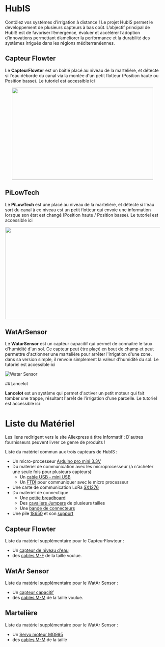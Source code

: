 # HubIS

Contôlez vos systèmes d'irrigation à distance ! Le projet HubIS permet le developpement de plusieurs capteurs à bas coût. 
L’objectif principal de HubIS est de favoriser l’émergence, évaluer et accélérer l’adoption d’innovations permettant d’améliorer la performance et la durabilité des systèmes irrigués dans les régions méditerranéennes.

## Capteur Flowter
Le **CapteurFlowter** est un boitié placé au niveau de la martelière, et détecte si l'eau déborde du canal via la montée d'un petit flotteur (Position haute ou Position basse). Le tutoriel est accessible ici

<p align="center">
  <img width="460" height="300" src="https://user-images.githubusercontent.com/24956276/171176651-7885a446-3800-4e8c-ab6d-e9c1b162edfd.png">
</p>

## PiLowTech
Le **PiLowTech** est une placé au niveau de la martelière, et détecte si l'eau sort du canal à ce niveau est un petit flotteur qui envoie une information lorsque son état est changé (Position haute / Position basse). Le tutoriel est accessible ici

<p align="center">
  <img width="660" height="300" src="https://user-images.githubusercontent.com/24956276/171178057-83645072-a6ad-4224-a129-8c37954bd16f.png">
</p>

## WatArSensor
Le **WatarSensor** est un capteur capacitif qui permet de connaitre le taux d'humidité d'un sol. Ce capteur peut être plaçé en bout de champ et peut permettre d'actionner une martelière pour arrêter l'irrigation d'une zone. dans sa version simple, il renvoie simplement la valeur d'humidité du sol. Le tutoriel est accessible ici

![Watar Sensor](https://user-images.githubusercontent.com/24956276/171176488-8cc74e6c-c3f6-4d16-8e4a-b6d77da6c881.jpg)

##Lancelot

**Lancelot** est un système qui permet d'activer un petit moteur qui fait tomber une trappe, résultant l'arrêt de l'irrigation d'une parcelle. Le tutoriel est accessible ici

# Liste du Matériel
Les liens redirigent vers le site Aliexpress à titre informatif : D'autres fournisseurs peuvent livrer ce genre de produits ! 

Liste du matériel commun aux trois capteurs de HubIS : 

- Un micro-processeur [Arduino pro mini 3.3V](https://fr.aliexpress.com/item/32821902128.html?spm=a2g0o.productlist.0.0.4ea83f60h7JWI0&algo_pvid=38e1b424-35ff-425a-a42c-1276408fff65&algo_exp_id=38e1b424-35ff-425a-a42c-1276408fff65-1&pdp_ext_f=%7B%22sku_id%22%3A%2267225925113%22%7D&pdp_pi=-1%3B4.08%3B-1%3B-1%40salePrice%3BEUR%3Bsearch-mainSearch)
- Du materiel de communication avec les microprocesseur (à n'acheter une seule fois pour plusieurs capteurs)
  - Un [cable USB - mini USB](https://fr.aliexpress.com/item/1005002978737000.html?spm=a2g0o.productlist.0.0.3e595de2S3YILW&algo_pvid=46864e2f-e3f6-4c67-8893-587e3655681b&algo_exp_id=46864e2f-e3f6-4c67-8893-587e3655681b-0&pdp_ext_f=%7B%22sku_id%22%3A%2212000023042444119%22%7D&pdp_pi=-1%3B1.6%3B-1%3B65%40salePrice%3BEUR%3Bsearch-mainSearch)
  - Un [FTDI](https://fr.aliexpress.com/item/32460118879.html?spm=a2g0o.productlist.0.0.663d6dd2k0WBFN&algo_pvid=a27a1804-25ef-4cca-ac79-6b0babefaff3&algo_exp_id=a27a1804-25ef-4cca-ac79-6b0babefaff3-0&pdp_ext_f=%7B%22sku_id%22%3A%2257041576669%22%7D&pdp_pi=-1%3B1.33%3B-1%3B-1%40salePrice%3BEUR%3Bsearch-mainSearch) pour communiquer avec le micro processeur
- Une carte de communication LoRa [SX1276](https://fr.aliexpress.com/item/4000180826939.html?spm=a2g0o.productlist.0.0.159530acIDSYuy&algo_pvid=6043410b-5fe4-4dfb-9c6f-4f6f0008d24f&algo_exp_id=6043410b-5fe4-4dfb-9c6f-4f6f0008d24f-7&pdp_ext_f=%7B%22sku_id%22%3A%2210000000658383494%22%7D&pdp_pi=-1%3B3.81%3B-1%3B-1%40salePrice%3BEUR%3Bsearch-mainSearch)
- Du materiel de connectique
  - Une [petite breadboard](https://fr.aliexpress.com/item/32711841420.html?spm=a2g0o.productlist.0.0.55c12a6b0FZJQz&algo_pvid=4be2dec8-bf95-4407-8ff7-9a93c33605ad&algo_exp_id=4be2dec8-bf95-4407-8ff7-9a93c33605ad-1&pdp_ext_f=%7B%22sku_id%22%3A%2260928567388%22%7D&pdp_pi=-1%3B1.02%3B-1%3B-1%40salePrice%3BEUR%3Bsearch-mainSearch)
  - Des [cavaliers Jumpers](https://fr.aliexpress.com/item/1005002828254543.html?spm=a2g0o.productlist.0.0.293f4868ss5eVs&algo_pvid=bdf5d51c-405a-43b1-a0ad-a34bbc6cb9cf&algo_exp_id=bdf5d51c-405a-43b1-a0ad-a34bbc6cb9cf-1&pdp_ext_f=%7B%22sku_id%22%3A%2212000022367973906%22%7D&pdp_pi=-1%3B4.7%3B-1%3B156%40salePrice%3BEUR%3Bsearch-mainSearch) de plusieurs tailles
  - Une [bande de connecteurs](https://fr.aliexpress.com/item/32651418137.html?gatewayAdapt=glo2fra&spm=a2g0o.order_list.0.0.21ef5e5bOSVfyT)
- Une pile [18650](https://fr.aliexpress.com/item/32807032859.html?spm=a2g0o.productlist.0.0.2af63abbDiq71g&algo_pvid=2e3a3c09-991c-4c4f-8f64-7eb89c567085&algo_exp_id=2e3a3c09-991c-4c4f-8f64-7eb89c567085-0&pdp_ext_f=%7B%22sku_id%22%3A%2265139771902%22%7D&pdp_pi=-1%3B4.89%3B-1%3B-1%40salePrice%3BEUR%3Bsearch-mainSearch) et son [support](https://fr.aliexpress.com/item/1005001707889794.html?gatewayAdapt=glo2fra&spm=a2g0o.order_list.0.0.21ef5e5blPeHAN)

## Capteur Flowter
Liste du matériel supplémentaire pour le CapteurFlowteur : 

- Un [capteur de niveau d'eau](https://fr.aliexpress.com/item/32988554390.html?spm=a2g0o.productlist.0.0.39392ec7R3YW7m&algo_pvid=6bbe5437-b904-494b-9c8b-3d9ff1c7bcac&algo_exp_id=6bbe5437-b904-494b-9c8b-3d9ff1c7bcac-0&pdp_ext_f=%7B%22sku_id%22%3A%2266845333367%22%7D&pdp_pi=-1%3B0.84%3B-1%3B-1%40salePrice%3BEUR%3Bsearch-mainSearch)
- des [cables M-F](https://fr.aliexpress.com/item/32951870747.html?spm=a2g0o.productlist.0.0.74cf7188db3v8I&algo_pvid=0ce807a8-74d8-4064-bd64-870e37476d28&algo_exp_id=0ce807a8-74d8-4064-bd64-870e37476d28-5&pdp_ext_f=%7B%22sku_id%22%3A%2266291478012%22%7D&pdp_pi=-1%3B1.0%3B-1%3B-1%40salePrice%3BEUR%3Bsearch-mainSearch) de la taille voulue.

## WatAr Sensor
Liste du matériel supplémentaire pour le WatAr Sensor : 

- Un [capteur capacitif](https://fr.aliexpress.com/item/32908693444.html?spm=a2g0o.productlist.0.0.68065411IokKyO&algo_pvid=4752ace8-302a-4c14-967f-84619b11e580&algo_exp_id=4752ace8-302a-4c14-967f-84619b11e580-2&pdp_ext_f=%7B%22sku_id%22%3A%2210000001112702586%22%7D&pdp_pi=-1%3B0.75%3B-1%3B-1%40salePrice%3BEUR%3Bsearch-mainSearch)
- des [cables M-M](https://fr.aliexpress.com/item/32951870747.html?spm=a2g0o.productlist.0.0.74cf7188db3v8I&algo_pvid=0ce807a8-74d8-4064-bd64-870e37476d28&algo_exp_id=0ce807a8-74d8-4064-bd64-870e37476d28-5&pdp_ext_f=%7B%22sku_id%22%3A%2266291478012%22%7D&pdp_pi=-1%3B1.0%3B-1%3B-1%40salePrice%3BEUR%3Bsearch-mainSearch) de la taille voulue.

## Martelière
Liste du matériel supplémentaire pour le WatAr Sensor : 

- Un [Servo moteur MG995](https://fr.aliexpress.com/item/1005002401494033.html?spm=a2g0o.productlist.0.0.729f3827t6kegM&algo_pvid=07dc4806-fb75-4148-aae9-bd0ffd82331a&algo_exp_id=07dc4806-fb75-4148-aae9-bd0ffd82331a-7&pdp_ext_f=%7B%22sku_id%22%3A%2212000020531533064%22%7D&pdp_pi=-1%3B3.78%3B-1%3B187%40salePrice%3BEUR%3Bsearch-mainSearch)
- des [cables M-M](https://fr.aliexpress.com/item/32951870747.html?spm=a2g0o.productlist.0.0.74cf7188db3v8I&algo_pvid=0ce807a8-74d8-4064-bd64-870e37476d28&algo_exp_id=0ce807a8-74d8-4064-bd64-870e37476d28-5&pdp_ext_f=%7B%22sku_id%22%3A%2266291478012%22%7D&pdp_pi=-1%3B1.0%3B-1%3B-1%40salePrice%3BEUR%3Bsearch-mainSearch) de la taille 
